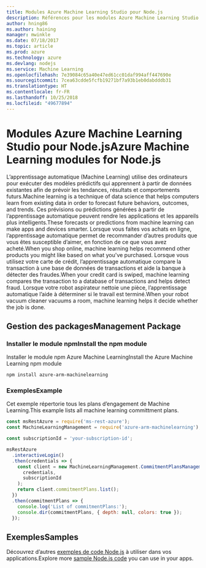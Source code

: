```yaml
---
title: Modules Azure Machine Learning Studio pour Node.js
description: Références pour les modules Azure Machine Learning Studio pour Node.js
author: hning86
ms.author: haining
manager: mwinkle
ms.date: 07/18/2017
ms.topic: article
ms.prod: azure
ms.technology: azure
ms.devlang: nodejs
ms.service: Machine Learning
ms.openlocfilehash: 7e39084c65a40e47ed61cc01daf994aff447690e
ms.sourcegitcommit: 7cea63cdde5fcfb19271bf7a93b1eb0dabdddb31
ms.translationtype: HT
ms.contentlocale: fr-FR
ms.lasthandoff: 10/25/2018
ms.locfileid: "49677894"
---
```

# <a name="azure-machine-learning-modules-for-nodejs"></a><span data-ttu-id="e947f-103">Modules Azure Machine Learning Studio pour Node.js</span><span class="sxs-lookup"><span data-stu-id="e947f-103">Azure Machine Learning modules for Node.js</span></span>

<span data-ttu-id="e947f-104">L’apprentissage automatique (Machine Learning) utilise des ordinateurs pour exécuter des modèles prédictifs qui apprennent à partir de données existantes afin de prévoir les tendances, résultats et comportements futurs.</span><span class="sxs-lookup"><span data-stu-id="e947f-104">Machine learning is a technique of data science that helps computers learn from existing data in order to forecast future behaviors, outcomes, and trends.</span></span> <span data-ttu-id="e947f-105">Ces prévisions ou prédictions générées à partir de l’apprentissage automatique peuvent rendre les applications et les appareils plus intelligents.</span><span class="sxs-lookup"><span data-stu-id="e947f-105">These forecasts or predictions from machine learning can make apps and devices smarter.</span></span> <span data-ttu-id="e947f-106">Lorsque vous faites vos achats en ligne, l’apprentissage automatique permet de recommander d’autres produits que vous êtes susceptible d’aimer, en fonction de ce que vous avez acheté.</span><span class="sxs-lookup"><span data-stu-id="e947f-106">When you shop online, machine learning helps recommend other products you might like based on what you've purchased.</span></span> <span data-ttu-id="e947f-107">Lorsque vous utilisez votre carte de crédit, l’apprentissage automatique compare la transaction à une base de données de transactions et aide la banque à détecter des fraudes.</span><span class="sxs-lookup"><span data-stu-id="e947f-107">When your credit card is swiped, machine learning compares the transaction to a database of transactions and helps detect fraud.</span></span> <span data-ttu-id="e947f-108">Lorsque votre robot aspirateur nettoie une pièce, l’apprentissage automatique l’aide à déterminer si le travail est terminé.</span><span class="sxs-lookup"><span data-stu-id="e947f-108">When your robot vacuum cleaner vacuums a room, machine learning helps it decide whether the job is done.</span></span>

## <a name="management-package"></a><span data-ttu-id="e947f-109">Gestion des packages</span><span class="sxs-lookup"><span data-stu-id="e947f-109">Management Package</span></span>


### <a name="install-the-npm-module"></a><span data-ttu-id="e947f-110">Installer le module npm</span><span class="sxs-lookup"><span data-stu-id="e947f-110">Install the npm module</span></span>

<span data-ttu-id="e947f-111">Installer le module npm Azure Machine Learning</span><span class="sxs-lookup"><span data-stu-id="e947f-111">Install the Azure Machine Learning npm module</span></span>

```bash
npm install azure-arm-machinelearning
```

### <a name="example"></a><span data-ttu-id="e947f-112">Exemples</span><span class="sxs-lookup"><span data-stu-id="e947f-112">Example</span></span>

<span data-ttu-id="e947f-113">Cet exemple répertorie tous les plans d’engagement de Machine Learning.</span><span class="sxs-lookup"><span data-stu-id="e947f-113">This example lists all machine learning committment plans.</span></span>

```javascript
const msRestAzure = require('ms-rest-azure');
const MachineLearningManagement = require('azure-arm-machinelearning');

const subscriptionId = 'your-subscription-id';

msRestAzure
  .interactiveLogin()
  .then(credentials => {
    const client = new MachineLearningManagement.CommitmentPlansManagementClient(
      credentials,
      subscriptionId
    );
    return client.commitmentPlans.list();
  })
  .then(commitmentPlans => {
    console.log('List of commitmentPlans:');
    console.dir(commitmentPlans, { depth: null, colors: true });
  });
```

## <a name="samples"></a><span data-ttu-id="e947f-114">Exemples</span><span class="sxs-lookup"><span data-stu-id="e947f-114">Samples</span></span>

<span data-ttu-id="e947f-115">Découvrez d’autres [exemples de code Node.js](https://azure.microsoft.com/resources/samples/?platform=nodejs) à utiliser dans vos applications.</span><span class="sxs-lookup"><span data-stu-id="e947f-115">Explore more [sample Node.js code](https://azure.microsoft.com/resources/samples/?platform=nodejs) you can use in your apps.</span></span>
